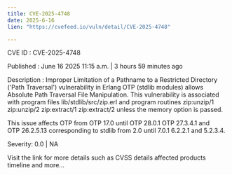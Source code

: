 ```yaml
---
title: CVE-2025-4748
date: 2025-6-16
lien: "https://cvefeed.io/vuln/detail/CVE-2025-4748"

---
```


CVE ID : CVE-2025-4748

Published :  June 16
2025
11:15 a.m. | 3 hours
59 minutes ago

Description : Improper Limitation of a Pathname to a Restricted Directory ('Path Traversal') vulnerability in Erlang OTP (stdlib modules) allows Absolute Path Traversal
File Manipulation. This vulnerability is associated with program files lib/stdlib/src/zip.erl and program routines zip:unzip/1
zip:unzip/2
zip:extract/1
zip:extract/2 unless the memory option is passed.

This issue affects OTP from OTP 17.0 until OTP 28.0.1
OTP 27.3.4.1 and OTP 26.2.5.13
corresponding to stdlib from 2.0 until 7.0.1
6.2.2.1 and 5.2.3.4.

Severity: 0.0 | NA

Visit the link for more details
such as CVSS details
affected products
timeline
and more...
